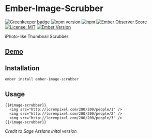 # Ember-Image-Scrubber

[![Greenkeeper badge](https://badges.greenkeeper.io/mayko780/ember-image-scrubber.svg)](https://greenkeeper.io/)
[![npm version](https://badge.fury.io/js/ember-image-scrubber.svg)](http://badge.fury.io/js/ember-image-scrubber)
[![npm](https://img.shields.io/npm/dm/ember-image-scrubber.svg)]()
[![Ember Observer Score](https://emberobserver.com/badges/ember-image-scrubber.svg)](https://emberobserver.com/addons/ember-image-scrubber)
[![License: MIT](https://img.shields.io/badge/License-MIT-blue.svg)](https://opensource.org/licenses/MIT)
[![Ember Version](https://embadge.io/v1/:mayko780/:ember-image-scrubber/:master/:package.svg)](https://embadge.io/v1/:mayko780/:ember-image-scrubber/:master/:package.svg)


iPhoto-like Thumbnail Scrubber

## [Demo](https://mayko780.github.io/ember-image-scrubber)


## Installation

`ember install ember-image-scrubber`

## Usage

```
{{#image-scrubber}}
  <img src="http://lorempixel.com/200/200/people/1" />
  <img src="http://lorempixel.com/200/200/people/2" />
  <img src="http://lorempixel.com/200/200/people/3" />
{{/image-scrubber}}
```

*Credit to Sage Arslans inital version*
